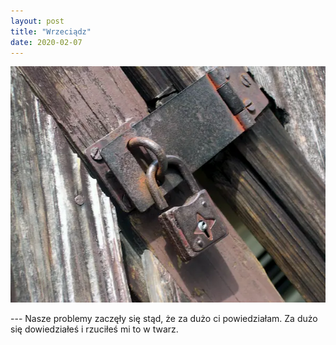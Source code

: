 ```yaml
---
layout: post
title: "Wrzeciądz"
date: 2020-02-07
---
```


![Wrzeciądz](/images/wrzeciadz.webp)

--- Nasze problemy zaczęły się stąd, że za dużo ci powiedziałam. Za dużo się dowiedziałeś i rzuciłeś mi to w twarz.